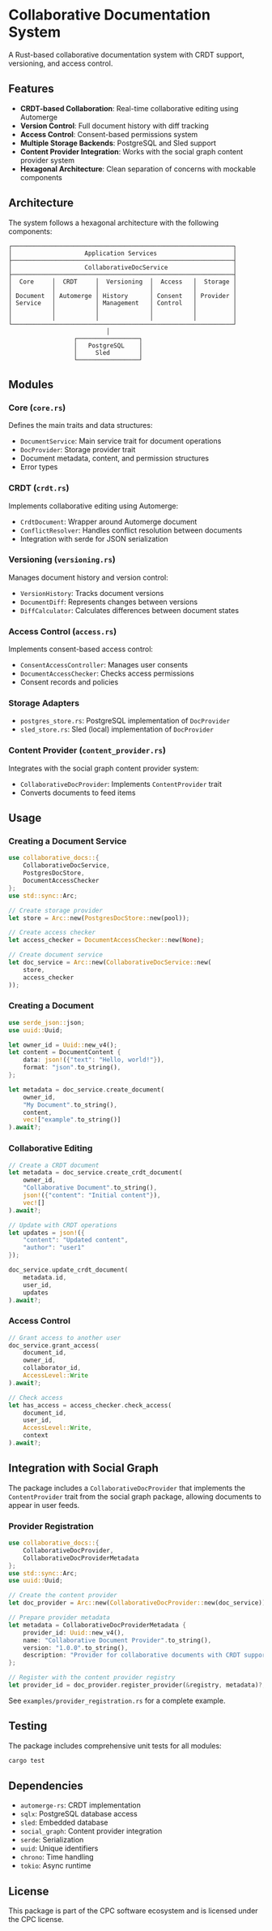 # Collaborative Documentation System

A Rust-based collaborative documentation system with CRDT support, versioning, and access control.

## Features

- **CRDT-based Collaboration**: Real-time collaborative editing using Automerge
- **Version Control**: Full document history with diff tracking
- **Access Control**: Consent-based permissions system
- **Multiple Storage Backends**: PostgreSQL and Sled support
- **Content Provider Integration**: Works with the social graph content provider system
- **Hexagonal Architecture**: Clean separation of concerns with mockable components

## Architecture

The system follows a hexagonal architecture with the following components:

```
┌─────────────────────────────────────────────────────────────┐
│                    Application Services                     │
├─────────────────────────────────────────────────────────────┤
│                    CollaborativeDocService                  │
├─────────────────────────────────────────────────────────────┤
│  Core     │  CRDT     │  Versioning  │  Access   │  Storage │
│           │           │              │           │          │
│ Document  │ Automerge │ History      │ Consent   │ Provider │
│ Service   │           │ Management   │ Control   │          │
│           │           │              │           │          │
│           │           │              │           │          │
└─────────────────────────────────────────────────────────────┘
                           │
                  ┌─────────────────┐
                  │   PostgreSQL    │
                  │     Sled        │
                  └─────────────────┘
```

## Modules

### Core (`core.rs`)
Defines the main traits and data structures:
- `DocumentService`: Main service trait for document operations
- `DocProvider`: Storage provider trait
- Document metadata, content, and permission structures
- Error types

### CRDT (`crdt.rs`)
Implements collaborative editing using Automerge:
- `CrdtDocument`: Wrapper around Automerge document
- `ConflictResolver`: Handles conflict resolution between documents
- Integration with serde for JSON serialization

### Versioning (`versioning.rs`)
Manages document history and version control:
- `VersionHistory`: Tracks document versions
- `DocumentDiff`: Represents changes between versions
- `DiffCalculator`: Calculates differences between document states

### Access Control (`access.rs`)
Implements consent-based access control:
- `ConsentAccessController`: Manages user consents
- `DocumentAccessChecker`: Checks access permissions
- Consent records and policies

### Storage Adapters
- `postgres_store.rs`: PostgreSQL implementation of `DocProvider`
- `sled_store.rs`: Sled (local) implementation of `DocProvider`

### Content Provider (`content_provider.rs`)
Integrates with the social graph content provider system:
- `CollaborativeDocProvider`: Implements `ContentProvider` trait
- Converts documents to feed items

## Usage

### Creating a Document Service

```rust
use collaborative_docs::{
    CollaborativeDocService, 
    PostgresDocStore, 
    DocumentAccessChecker
};
use std::sync::Arc;

// Create storage provider
let store = Arc::new(PostgresDocStore::new(pool));

// Create access checker
let access_checker = DocumentAccessChecker::new(None);

// Create document service
let doc_service = Arc::new(CollaborativeDocService::new(
    store, 
    access_checker
));
```

### Creating a Document

```rust
use serde_json::json;
use uuid::Uuid;

let owner_id = Uuid::new_v4();
let content = DocumentContent {
    data: json!({"text": "Hello, world!"}),
    format: "json".to_string(),
};

let metadata = doc_service.create_document(
    owner_id,
    "My Document".to_string(),
    content,
    vec!["example".to_string()]
).await?;
```

### Collaborative Editing

```rust
// Create a CRDT document
let metadata = doc_service.create_crdt_document(
    owner_id,
    "Collaborative Document".to_string(),
    json!({"content": "Initial content"}),
    vec![]
).await?;

// Update with CRDT operations
let updates = json!({
    "content": "Updated content",
    "author": "user1"
});

doc_service.update_crdt_document(
    metadata.id,
    user_id,
    updates
).await?;
```

### Access Control

```rust
// Grant access to another user
doc_service.grant_access(
    document_id,
    owner_id,
    collaborator_id,
    AccessLevel::Write
).await?;

// Check access
let has_access = access_checker.check_access(
    document_id,
    user_id,
    AccessLevel::Write,
    context
).await?;
```

## Integration with Social Graph

The package includes a `CollaborativeDocProvider` that implements the `ContentProvider` trait from the social graph package, allowing documents to appear in user feeds.

### Provider Registration

```rust
use collaborative_docs::{
    CollaborativeDocProvider,
    CollaborativeDocProviderMetadata
};
use std::sync::Arc;
use uuid::Uuid;

// Create the content provider
let doc_provider = Arc::new(CollaborativeDocProvider::new(doc_service));

// Prepare provider metadata
let metadata = CollaborativeDocProviderMetadata {
    provider_id: Uuid::new_v4(),
    name: "Collaborative Document Provider".to_string(),
    version: "1.0.0".to_string(),
    description: "Provider for collaborative documents with CRDT support".to_string(),
};

// Register with the content provider registry
let provider_id = doc_provider.register_provider(&registry, metadata)?;
```

See `examples/provider_registration.rs` for a complete example.

## Testing

The package includes comprehensive unit tests for all modules:

```bash
cargo test
```

## Dependencies

- `automerge-rs`: CRDT implementation
- `sqlx`: PostgreSQL database access
- `sled`: Embedded database
- `social_graph`: Content provider integration
- `serde`: Serialization
- `uuid`: Unique identifiers
- `chrono`: Time handling
- `tokio`: Async runtime

## License

This package is part of the CPC software ecosystem and is licensed under the CPC license.